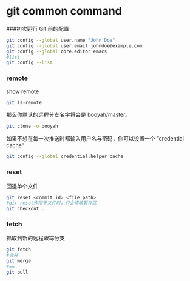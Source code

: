 # git common command
###初次运行 Git 前的配置
``` bash
git config --global user.name "John Doe"
git config --global user.email johndoe@example.com
git config --global core.editor emacs
#list
git config --list
```
### remote
show remote
``` bash
git ls-remote
```
那么你默认的远程分支名字将会是 booyah/master。
``` bash
git clone -o booyah
```
如果不想在每一次推送时都输入用户名与密码，你可以设置一个 “credential cache”
``` bash
git config --global credential.helper cache 
```
### reset
回退单个文件
``` bash
git reset <commit_id> <file_path>
#git reset作用于文件时，只会修改暂存区
git checkout .
```
### fetch
抓取到新的远程跟踪分支
``` bash
git fetch
#合并
git merge
#==
git pull
```
